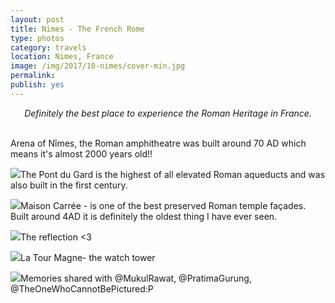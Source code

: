 ```yaml
---
layout: post
title: Nimes - The French Rome
type: photos
category: travels
location: Nimes, France
image: /img/2017/10-nimes/cover-min.jpg
permalink: 
publish: yes
---
```


<center><i>
Definitely the best place to experience the Roman Heritage in France.
</i></center>
<br>
<p class="center"><img src="{{site.baseurl}}/img/2017/10-nimes/cover-min.jpg" alt="">Arena of Nîmes, the Roman amphitheatre was built around 70 AD which means it's almost 2000 years old!!</p>

<p class="center"><img src="{{site.baseurl}}/img/2017/10-nimes/1-min.jpg">The Pont du Gard is the highest of all elevated Roman aqueducts and was also built in the first century.</p>

<p class="center"><img src="{{site.baseurl}}/img/2017/10-nimes/2-min.jpg">Maison Carrée - is one of the best preserved Roman temple façades. Built around 4AD it is definitely the oldest thing I have ever seen.</p>

<p class="center"><img src="{{site.baseurl}}/img/2017/10-nimes/3-min.jpg">The reflection <3</p>

<p class="center"><img src="{{site.baseurl}}/img/2017/10-nimes/4-min.jpg">La Tour Magne- the watch tower</p>

<p class="center"><img src="{{site.baseurl}}/img/2017/10-nimes/5-min.jpg">Memories shared with @MukulRawat, @PratimaGurung, @TheOneWhoCannotBePictured:P</p>